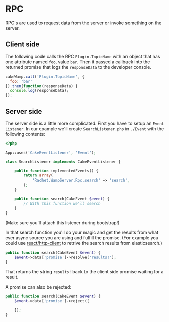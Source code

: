 RPC
===

RPC's are used to request data from the server or invoke something on the server.

## Client side ##

The following code calls the RPC `Plugin.TopicName` with an object that has one attribute named `foo`, value `bar`. Then it passed a callback into the returned promise that logs the `responseData` to the developer console.

```javascript
cakeWamp.call('Plugin.TopicName', {
  foo: 'bar'
}).then(function(responseData) {
  console.log(responseData);
});
```

## Server side ##

The server side is a little more complicated. First you have to setup an `Event Listener`. In our example we'll create `SearchListener.php` in `./Event` with the following contents:
```php
<?php

App::uses('CakeEventListener', 'Event');

class SearchListener implements CakeEventListener {

	public function implementedEvents() {
		return array(
			'Rachet.WampServer.Rpc.search' => 'search',
		);
	}

	public function search(CakeEvent $event) {
		// With this function we'll search
	}
}
```

(Make sure you'll attach this listener during bootstrap!)

In that search function you'll do your magic and get the results from what ever async source you are using and fulfill the promise. (For example you could use [react/http-client](https://github.com/reactphp/http-client) to retrive the search results from elasticsearch.)

```php
public function search(CakeEvent $event) {
    $event->data['promise']->resolve('results!');
}
```

That returns the string `results!` back to the client side promise waiting for a result.

A promise can also be rejected:
```php
public function search(CakeEvent $event) {
    $event->data['promise']->reject([

    ]);
}
```
